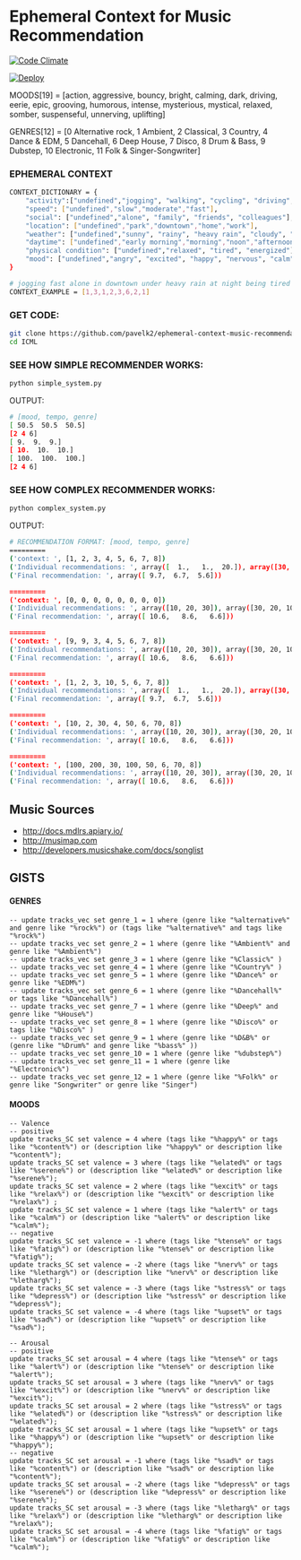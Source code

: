 # Ephemeral Context for Music Recommendation

[![Code Climate](https://codeclimate.com/github/pavelk2/ephemeral-context-music-recommendation/badges/gpa.svg)](https://codeclimate.com/github/pavelk2/ephemeral-context-music-recommendation)


[![Deploy](https://www.herokucdn.com/deploy/button.png)](https://heroku.com/deploy)

MOODS[19] = 
[action, aggressive, bouncy, bright, calming, dark, driving, eerie, epic, grooving, humorous, intense, mysterious, mystical, relaxed, somber, suspenseful, unnerving, uplifting]

GENRES[12] = 
[0 Alternative rock, 1 Ambient, 2 Classical, 3 Country, 4 Dance & EDM, 5 Dancehall, 6 Deep House, 7 Disco, 8 Drum & Bass, 9 Dubstep, 10 Electronic, 11 Folk & Singer-Songwriter]

### EPHEMERAL CONTEXT

```bash
CONTEXT_DICTIONARY = {
    "activity":["undefined","jogging", "walking", "cycling", "driving", "sleeping"],
    "speed": ["undefined","slow","moderate","fast"],
    "social": ["undefined","alone", "family", "friends", "colleagues"],
    "location": ["undefined","park","downtown","home","work"],
    "weather": ["undefined","sunny", "rainy", "heavy rain", "cloudy", "thunderstorm"],
    "daytime": ["undefined","early morning","morning","noon","afternoon","evening","night","late night"],
    "physical condition": ["undefined","relaxed", "tired", "energized"],
    "mood": ["undefined","angry", "excited", "happy", "nervous", "calm", "pleased", "bored", "relaxed", "sad", "sleepy", "peaceful"]
}

# jogging fast alone in downtown under heavy rain at night being tired and angry
CONTEXT_EXAMPLE = [1,3,1,2,3,6,2,1]
```

### GET CODE:

```bash
git clone https://github.com/pavelk2/ephemeral-context-music-recommendation ICML
cd ICML
```

### SEE HOW SIMPLE RECOMMENDER WORKS:

```bash
python simple_system.py
```

OUTPUT:

```bash
# [mood, tempo, genre]
[ 50.5  50.5  50.5]
[2 4 6]
[ 9.  9.  9.]
[ 10.  10.  10.]
[ 100.  100.  100.]
[2 4 6]
```

### SEE HOW COMPLEX RECOMMENDER WORKS:

```bash
python complex_system.py
```

OUTPUT:

```bash
# RECOMMENDATION FORMAT: [mood, tempo, genre]
=========
('context: ', [1, 2, 3, 4, 5, 6, 7, 8])
('Individual recommendations: ', array([  1.,   1.,  20.]), array([30, 20, 10]), array([1, 1, 1]))
('Final recommendation: ', array([ 9.7,  6.7,  5.6]))

=========
('context: ', [0, 0, 0, 0, 0, 0, 0, 0])
('Individual recommendations: ', array([10, 20, 30]), array([30, 20, 10]), array([1, 1, 1]))
('Final recommendation: ', array([ 10.6,   8.6,   6.6]))

=========
('context: ', [9, 9, 3, 4, 5, 6, 7, 8])
('Individual recommendations: ', array([10, 20, 30]), array([30, 20, 10]), array([1, 1, 1]))
('Final recommendation: ', array([ 10.6,   8.6,   6.6]))

=========
('context: ', [1, 2, 3, 10, 5, 6, 7, 8])
('Individual recommendations: ', array([  1.,   1.,  20.]), array([30, 20, 10]), array([1, 1, 1]))
('Final recommendation: ', array([ 9.7,  6.7,  5.6]))

=========
('context: ', [10, 2, 30, 4, 50, 6, 70, 8])
('Individual recommendations: ', array([10, 20, 30]), array([30, 20, 10]), array([1, 1, 1]))
('Final recommendation: ', array([ 10.6,   8.6,   6.6]))

=========
('context: ', [100, 200, 30, 100, 50, 6, 70, 8])
('Individual recommendations: ', array([10, 20, 30]), array([30, 20, 10]), array([1, 1, 1]))
('Final recommendation: ', array([ 10.6,   8.6,   6.6]))
```

## Music Sources

* http://docs.mdlrs.apiary.io/
* http://musimap.com
* http://developers.musicshake.com/docs/songlist


## GISTS 

#### GENRES

```
-- update tracks_vec set genre_1 = 1 where (genre like "%alternative%" and genre like "%rock%") or (tags like "%alternative%" and tags like "%rock%")
-- update tracks_vec set genre_2 = 1 where (genre like "%Ambient%" and genre like "%Ambient%")
-- update tracks_vec set genre_3 = 1 where (genre like "%Classic%" )
-- update tracks_vec set genre_4 = 1 where (genre like "%Country%" )
-- update tracks_vec set genre_5 = 1 where (genre like "%Dance%" or genre like "%EDM%")
-- update tracks_vec set genre_6 = 1 where (genre like "%Dancehall%" or tags like "%Dancehall%") 
-- update tracks_vec set genre_7 = 1 where (genre like "%Deep%" and genre like "%House%") 
-- update tracks_vec set genre_8 = 1 where (genre like "%Disco%" or tags like "%Disco%" ) 
-- update tracks_vec set genre_9 = 1 where (genre like "%D&B%" or (genre like "%Drum%" and genre like "%bass%" )) 
-- update tracks_vec set genre_10 = 1 where (genre like "%dubstep%") 
-- update tracks_vec set genre_11 = 1 where (genre like "%Electronic%") 
-- update tracks_vec set genre_12 = 1 where (genre like "%Folk%" or genre like "Songwriter" or genre like "Singer") 
```

#### MOODS
```
-- Valence
-- positive
update tracks_SC set valence = 4 where (tags like "%happy%" or tags like "%content%") or (description like "%happy%" or description like "%content%");
update tracks_SC set valence = 3 where (tags like "%elated%" or tags like "%serene%") or (description like "%elated%" or description like "%serene%");
update tracks_SC set valence = 2 where (tags like "%excit%" or tags like "%relax%") or (description like "%excit%" or description like "%relax%") ;
update tracks_SC set valence = 1 where (tags like "%alert%" or tags like "%calm%") or (description like "%alert%" or description like "%calm%");
-- negative
update tracks_SC set valence = -1 where (tags like "%tense%" or tags like "%fatig%") or (description like "%tense%" or description like "%fatig%");
update tracks_SC set valence = -2 where (tags like "%nerv%" or tags like "%letharg%") or (description like "%nerv%" or description like "%letharg%");
update tracks_SC set valence = -3 where (tags like "%stress%" or tags like "%depress%") or (description like "%stress%" or description like "%depress%");
update tracks_SC set valence = -4 where (tags like "%upset%" or tags like "%sad%") or (description like "%upset%" or description like "%sad%");

-- Arousal
-- positive
update tracks_SC set arousal = 4 where (tags like "%tense%" or tags like "%alert%") or (description like "%tense%" or description like "%alert%");
update tracks_SC set arousal = 3 where (tags like "%nerv%" or tags like "%excit%") or (description like "%nerv%" or description like "%excit%");
update tracks_SC set arousal = 2 where (tags like "%stress%" or tags like "%elated%") or (description like "%stress%" or description like "%elated%");
update tracks_SC set arousal = 1 where (tags like "%upset%" or tags like "%happy%") or (description like "%upset%" or description like "%happy%");
-- negative
update tracks_SC set arousal = -1 where (tags like "%sad%" or tags like "%content%") or (description like "%sad%" or description like "%content%");
update tracks_SC set arousal = -2 where (tags like "%depress%" or tags like "%serene%") or (description like "%depress%" or description like "%serene%");
update tracks_SC set arousal = -3 where (tags like "%letharg%" or tags like "%relax%") or (description like "%letharg%" or description like "%relax%");
update tracks_SC set arousal = -4 where (tags like "%fatig%" or tags like "%calm%") or (description like "%fatig%" or description like "%calm%");

```
